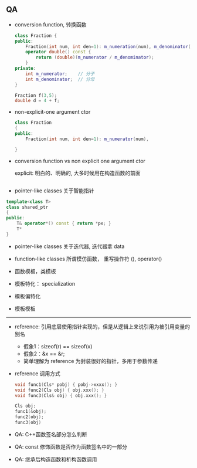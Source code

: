 ## QA

+ conversion function, 转换函数
    ```C++
    class Fraction {
    public:
        Fraction(int num, int den=1): m_numeration(num), m_denominator(den) {}
        operator double() const {
            return (double)(m_numerator / m_denominator);
        }
    private:
        int m_numerator;    // 分子
        int m_denominator;  // 分母
    }

    Fraction f(3,5);
    double d = 4 + f;
    ```

+ non-explicit-one argument ctor

    ```c++
    class Fraction
    {
    public:
        Fraction(int num, int den=1): m_numerator(num), 

    }

    ```
+ conversion function vs non explicit one argument ctor 

    explicit: 明白的、明确的, 大多时候用在构造函数的前面
    ```c++


    ```

+ pointer-like classes 关于智能指针

```c++
template<class T>
class shared_ptr
{
public:
    T& operator*() const { return *px; }
    T*
}
```

+ pointer-like classes 关于迭代器, 迭代器拿 data
  
+ function-like classes 所谓模仿函数， 重写操作符 (), operator()


+ 函数模板，类模板
+ 模板特化： specialization
+ 模板偏特化
+ 模板模板

--------
+ reference: 引用底层使用指针实现的，但是从逻辑上来说引用为被引用变量的别名

    - 假象1：sizeof(r) == sizeof(x)
    - 假象2：&x == &r;
    - 简单理解为 reference 为封装很好的指针，多用于参数传递

+ reference 调用方式

    ```c++
    void func1(Cls* pobj) { pobj->xxxx(); }
    void func2(Cls obj) { obj.xxx(); }
    void func3(Cls& obj) { obj.xxx(); }

    Cls obj;
    func1(&obj);
    func2(obj);
    func3(obj)

    ```

+ QA: C++函数签名部分怎么判断
+ QA: const 修饰函数是否作为函数签名中的一部分
+ QA: 继承后构造函数和析构函数调用